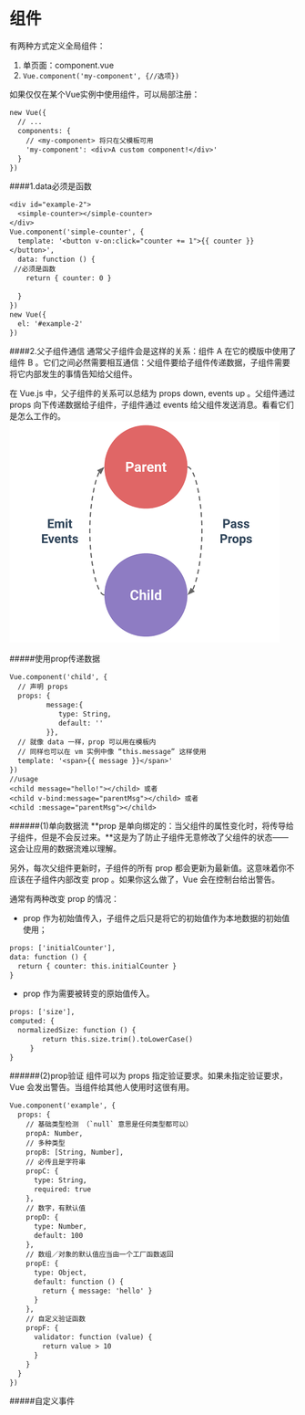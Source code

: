 # 组件

有两种方式定义全局组件：

1. 单页面：component.vue
2. ```Vue.component('my-component', {//选项})```

如果仅仅在某个Vue实例中使用组件，可以局部注册：

```
new Vue({
  // ...
  components: {
    // <my-component> 将只在父模板可用
    'my-component': <div>A custom component!</div>'
  }
})
```
####1.data必须是函数
```
<div id="example-2">
  <simple-counter></simple-counter>
</div>
Vue.component('simple-counter', {
  template: '<button v-on:click="counter += 1">{{ counter }}</button>',
  data: function () {
 //必须是函数
    return { counter: 0 }
 
  }
})
new Vue({
  el: '#example-2'
})
```

####2.父子组件通信
通常父子组件会是这样的关系：组件 A 在它的模版中使用了组件 B 。它们之间必然需要相互通信：父组件要给子组件传递数据，子组件需要将它内部发生的事情告知给父组件。

在 Vue.js 中，父子组件的关系可以总结为 props down, events up 。父组件通过 props 向下传递数据给子组件，子组件通过 events 给父组件发送消息。看看它们是怎么工作的。
![](/assets/props-events.png)

#####使用prop传递数据
```
Vue.component('child', {
  // 声明 props
  props: {
         message:{
            type: String,
            default: ''
         }},
  // 就像 data 一样，prop 可以用在模板内
  // 同样也可以在 vm 实例中像 “this.message” 这样使用
  template: '<span>{{ message }}</span>'
})
//usage
<child message="hello!"></child> 或者
<child v-bind:message="parentMsg"></child> 或者
<child :message="parentMsg"></child>
```

######(1)单向数据流
**prop 是单向绑定的：当父组件的属性变化时，将传导给子组件，但是不会反过来。**这是为了防止子组件无意修改了父组件的状态——这会让应用的数据流难以理解。

另外，每次父组件更新时，子组件的所有 prop 都会更新为最新值。这意味着你不应该在子组件内部改变 prop 。如果你这么做了，Vue 会在控制台给出警告。

通常有两种改变 prop 的情况：
* prop 作为初始值传入，子组件之后只是将它的初始值作为本地数据的初始值使用；
```
props: ['initialCounter'],
data: function () {
  return { counter: this.initialCounter }
}
```
* prop 作为需要被转变的原始值传入。
```
props: ['size'],
computed: {
  normalizedSize: function () {
        return this.size.trim().toLowerCase()
     }
}
```
######(2)prop验证
组件可以为 props 指定验证要求。如果未指定验证要求，Vue 会发出警告。当组件给其他人使用时这很有用。
```
Vue.component('example', {
  props: {
    // 基础类型检测 （`null` 意思是任何类型都可以）
    propA: Number,
    // 多种类型
    propB: [String, Number],
    // 必传且是字符串
    propC: {
      type: String,
      required: true
    },
    // 数字，有默认值
    propD: {
      type: Number,
      default: 100
    },
    // 数组／对象的默认值应当由一个工厂函数返回
    propE: {
      type: Object,
      default: function () {
        return { message: 'hello' }
      }
    },
    // 自定义验证函数
    propF: {
      validator: function (value) {
        return value > 10
      }
    }
  }
})
```

#####自定义事件


